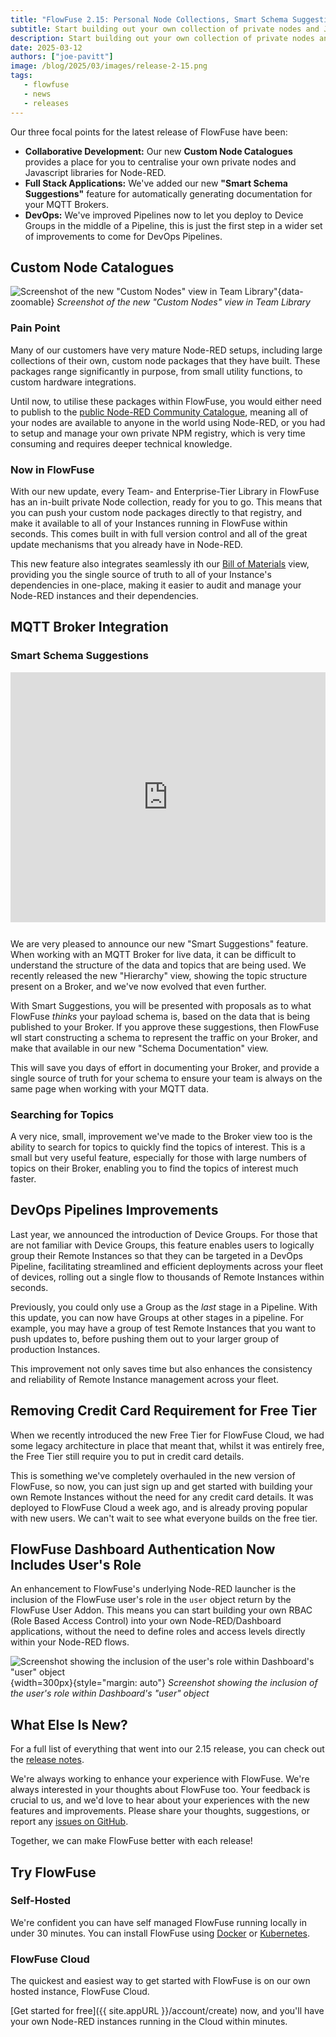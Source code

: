 ```yaml
---
title: "FlowFuse 2.15: Personal Node Collections, Smart Schema Suggestions and more control in DevOps Pipelines!"
subtitle: Start building out your own collection of private nodes and Javascript libraries for Node-RED with our new Custom Node catalogues
description: Start building out your own collection of private nodes and Javascript libraries for Node-RED with our new Custom Node catalogues
date: 2025-03-12
authors: ["joe-pavitt"]
image: /blog/2025/03/images/release-2-15.png
tags:
   - flowfuse
   - news
   - releases
---
```


Our three focal points for the latest release of FlowFuse have been:

- **Collaborative Development:** Our new **Custom Node Catalogues** provides a place for you to centralise your own private nodes and Javascript libraries for Node-RED.
- **Full Stack Applications:** We've added our new **"Smart Schema Suggestions"** feature for automatically generating documentation for your MQTT Brokers.
- **DevOps:** We've improved Pipelines now to let you deploy to Device Groups in the middle of a Pipeline, this is just the first step in a wider set of improvements to come for DevOps Pipelines.

<!--more-->

## Custom Node Catalogues

![Screenshot of the new "Custom Nodes" view in Team Library"](./images/screenshot-custon-catalog.png){data-zoomable}
_Screenshot of the new "Custom Nodes" view in Team Library_

### Pain Point

Many of our customers have very mature Node-RED setups, including large collections of their own, custom node packages that they have built. These packages range significantly in purpose, from small utility functions, to custom hardware integrations. 

Until now, to utilise these packages within FlowFuse, you would either need to publish to the [public Node-RED Community Catalogue](https://flows.nodered.org/search?type=node), meaning all of your nodes are available to anyone in the world using Node-RED, or you had to setup and manage your own private NPM registry, which is very time consuming and requires deeper technical knowledge.

### Now in FlowFuse

With our new update, every Team- and Enterprise-Tier Library in FlowFuse has an in-built private Node collection, ready for you to go. This means that you can push your custom node packages directly to that registry, and make it available to all of your Instances running in FlowFuse within seconds. This comes built in with full version control and all of the great update mechanisms that you already have in Node-RED.

This new feature also integrates seamlessly ith our [Bill of Materials](https://flowfuse.com/docs/user/bill-of-materials/) view, providing you the single source of truth to all of your Instance's dependencies in one-place, making it easier to audit and manage your Node-RED instances and their dependencies.

## MQTT Broker Integration

### Smart Schema Suggestions

<iframe width="100%" height="400" src="https://www.youtube.com/embed/bNeTDJUZ1So?si=LFKiLrCrH6JUq3DH" title="YouTube video player" frameborder="0" allow="accelerometer; autoplay; clipboard-write; encrypted-media; gyroscope; picture-in-picture; web-share" referrerpolicy="strict-origin-when-cross-origin" allowfullscreen style="margin-bottom: 12px;"></iframe>

We are very pleased to announce our new "Smart Suggestions" feature. When working with an MQTT Broker for live data, it can be difficult to understand the structure of the data and topics that are being used. We recently released the new "Hierarchy" view, showing the topic structure present on a Broker, and we've now evolved that even further.

With Smart Suggestions, you will be presented with proposals as to what FlowFuse _thinks_ your payload schema is, based on the data that is being published to your Broker. If you approve these suggestions, then FlowFuse wll start constructing a schema to represent the traffic on your Broker, and make that available in our new "Schema Documentation" view.

This will save you days of effort in documenting your Broker, and provide a single source of truth for your schema to ensure your team is always on the same page when working with your MQTT data.

### Searching for Topics

A very nice, small, improvement we've made to the Broker view too is the ability to search for topics to quickly find the topics of interest. This is a small but very useful feature, especially for those with large numbers of topics on their Broker, enabling you to find the topics of interest much faster.

## DevOps Pipelines Improvements

Last year, we announced the introduction of Device Groups. For those that are not familiar with Device Groups, this feature enables users to logically group their Remote Instances so that they can be targeted in a DevOps Pipeline, facilitating streamlined and efficient deployments across your fleet of devices, rolling out a single flow to thousands of Remote Instances within seconds.

Previously, you could only use a Group as the _last_ stage in a Pipeline. With this update, you can now have Groups at other stages in a pipeline. For example, you may have a group of test Remote Instances that you want to push updates to, before pushing them out to your larger group of production Instances.

This improvement not only saves time but also enhances the consistency and reliability of Remote Instance management across your fleet.

## Removing Credit Card Requirement for Free Tier

When we recently introduced the new Free Tier for FlowFuse Cloud, we had some legacy architecture in place that meant that, whilst it was entirely free, the Free Tier still require you to put in credit card details.

This is something we've completely overhauled in the new version of FlowFuse, so now, you can just sign up and get started with building your own Remote Instances without the need for any credit card details. It was deployed to FlowFuse Cloud a week ago, and is already proving popular with new users. We can't wait to see what everyone builds on the free tier.

## FlowFuse Dashboard Authentication Now Includes User's Role

An enhancement to FlowFuse's underlying Node-RED launcher is the inclusion of the FlowFuse user's role in the `user` object return by the FlowFuse User Addon. This means you can start building your own RBAC (Role Based Access Control) into your own Node-RED/Dashboard applications, without the need to define roles and access levels directly within your Node-RED flows.

![Screenshot showing the inclusion of the user's role within Dashboard's "user" object](./images/screenshot-user-role.png){width=300px}{style="margin: auto"}
_Screenshot showing the inclusion of the user's role within Dashboard's "user" object_

## What Else Is New?

For a full list of everything that went into our 2.15 release, you can check out the [release notes](https://github.com/FlowFuse/flowfuse/releases/tag/v2.15.0).

We're always working to enhance your experience with FlowFuse. We're always interested in your thoughts about FlowFuse too. Your feedback is crucial to us, and we'd love to hear about your experiences with the new features and improvements. Please share your thoughts, suggestions, or report any [issues on GitHub](https://github.com/FlowFuse/flowfuse/issues/new/choose). 

Together, we can make FlowFuse better with each release!

## Try FlowFuse

### Self-Hosted

We're confident you can have self managed FlowFuse running locally in under 30 minutes. You can install FlowFuse using [Docker](/docs/install/docker/) or [Kubernetes](/docs/install/kubernetes/).

### FlowFuse Cloud

The quickest and easiest way to get started with FlowFuse is on our own hosted instance, FlowFuse Cloud.

[Get started for free]({{ site.appURL }}/account/create) now, and you'll have your own Node-RED instances running in the Cloud within minutes.
